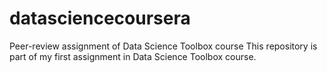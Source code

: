 # datasciencecoursera
Peer-review assignment of Data Science Toolbox course
This repository is part of my first assignment in Data Science Toolbox course.
